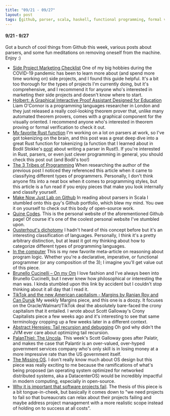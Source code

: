 ```yaml
---
title: "09/21 - 09/27"
layout: post
tags: [github, parser, scala, haskell, functional programming, formal verification, philosophy, programming languages]
---
```


#### 9/21 - 9/27

Got a bunch of cool things from Github this week, various posts about parsers, and some fun meditations on removing oneself from the machine.  Enjoy :)

* [Side Project Marketing Checklist](https://github.com/portable-cto/side-project-marketing/blob/master/marketing-checklist.md) One of my big hobbies during the COVID-19 pandemic has been to learn more about (and spend more time working on) side projects, and I found this guide helpful.  It's a bit too thorough for the types of projects I'm currently doing, but it's comprehensive, and I recommend it for anyone who's interested in marketing their side projects and doesn't know where to start.
* [Holbert: A Graphical Interactive Proof Assistant Designed for Education](https://github.com/liamoc/holbert) Liam O'Connor is a programming languages researcher in London and they just released a really cool-looking theorem prover that, unlike many automated theorem provers, comes with a graphical component for the visually oriented.  I recommend anyone who's interested in theorem proving or formal verification to check it out.
* [My favorite Rust function](https://www.brandonsmith.ninja/blog/favorite-rust-function) I'm working on a lot on parsers at work, so I've got tokenizing on the brain, and this post was a great deep dive into a great Rust function for tokenizing (a function that I learned about in Bodil Stokke's [post](https://bodil.lol/parser-combinators/) about writing a parser in Rust!).  If you're interested in Rust, parsers, or even just clever programming in general, you should check this post out (and Bodil's too!)
* [The 3 Tribes of Programming](https://josephg.com/blog/3-tribes/) When researching the author of the previous post I noticed they referenced this article when it came to classifying different types of programmers.  Personally, I don't think anyone fits into a neat box when it comes to programming styles, but this article is a fun read if you enjoy pieces that make you look internally and classify yourself.
* [Make Now Just Lab on Github](https://github.com/MakeNowJust-Labo) In reading about parsers in Scala I stumbled onto this guy's Github portfolio, which blew my mind.  You owe it on yourself to check out this body of open-source work.
* [Quine Codes](https://quine.codes/).  This is the personal website of the aforementioned Github page!  Of course it's one of the coolest personal website I've stumbled upon.
* [Ousterhout's dichotomy](https://en.wikipedia.org/wiki/Ousterhout's_dichotomy) I hadn't heard of this concept before but it's an interesting classification of languages.  Personally, I think it's a pretty arbitrary distinction, but at least it got my thinking about how to categorize different types of programming languages.  
* [In the computer](https://chris-martin.org/2020/in-the-computer) This is my new favorite meta-article on reasoning about program logic.  Whether you're a declarative, imperative, or functional programmer (or any composition of the 3); I imagine you'll get value out of this piece.
* [Brunello Cucinelli – On my Om](https://om.co/2015/04/27/brunello-cucinelli-2/) I love fashion and I've always been into Brunello Cucinelli, but I never knew how philosophical or interesting the man was.  I kinda stumbled upon this link by accident but I couldn't stop thinking about it all day that I read it.
* [TikTok and the new American capitalism - Margins by Ranjan Roy and Can Duruk](https://themargins.substack.com/p/tiktok-and-the-new-american-capitalism) My weekly Margins piece, and this one is a doozy.  It focuses on the Oracle/Walmart/TikTok deal the absolutely bare-faced the crony capitalism that it entailed.  I wrote about Scott Galloway's Crony Capitalists piece a few weeks ago and it's interesting to see that same terminology cropping up a few weeks later in a different context.  
* [Abstract Heresies: Tail recursion and debugging](https://funcall.blogspot.com/2011/03/tail-recursion-and-debugging.html)  Oh god why didn't the JVM ever care about optimizing tail recursion.
* [PalanThiel: The Uncola](https://www.profgalloway.com/palanthiel-the-uncola). This week's Scott Galloway goes after Palatir, and makes the case that Palantir is an over-valued, over-hyped government services company who's only skill is in losing money at a more impressive rate than the US government itself.
* [The Missing OS](http://addxorrol.blogspot.com/2020/07/the-missing-os.html). I don't really know much about OS design but this piece was really exciting to me because the ramifications of what's being proposed (an operating system optimized for networked distributed systems, aka a DatacenterOS) would be incredibly impactful in modern computing, especially in open-source.
* [Why it is important that software projects fail](https://www.berglas.org/Articles/ImportantThatSoftwareFails/ImportantThatSoftwareFails.html). The thesis of this piece is a bit tongue-in-cheek, but basically it comes down to "we need projects to fail so that bureaucrats can relax about their projects failing and maybe address project management with a more realistic scope instead of holding on to success at all costs".
